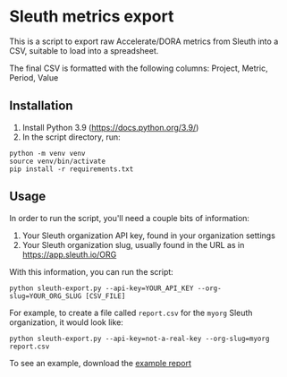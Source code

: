Sleuth metrics export
=====================

This is a script to export raw Accelerate/DORA metrics from Sleuth into a CSV, suitable to load into a spreadsheet.

The final CSV is formatted with the following columns: Project, Metric, Period, Value

Installation
------------

1. Install Python 3.9 (https://docs.python.org/3.9/)
2. In the script directory, run:
````
python -m venv venv
source venv/bin/activate
pip install -r requirements.txt
````

Usage
-----

In order to run the script, you'll need a couple bits of information:

1. Your Sleuth organization API key, found in your organization settings
2. Your Sleuth organization slug, usually found in the URL as in https://app.sleuth.io/ORG

With this information, you can run the script:

````
python sleuth-export.py --api-key=YOUR_API_KEY --org-slug=YOUR_ORG_SLUG [CSV_FILE]
````

For example, to create a file called `report.csv` for the `myorg` Sleuth organization, it would look like:

````
python sleuth-export.py --api-key=not-a-real-key --org-slug=myorg report.csv
````

To see an example, download the [example report](https://raw.githubusercontent.com/sleuth-io/sleuth-export/master/example.csv)

